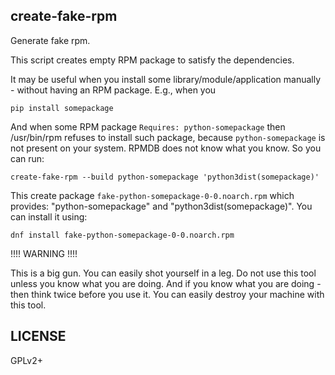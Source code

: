 create-fake-rpm
---------------
Generate fake rpm.

This script creates empty RPM package to satisfy the dependencies.

It may be useful when you install some library/module/application manually - without having an RPM package.
E.g., when you

    pip install somepackage

And when some RPM package `Requires: python-somepackage` then /usr/bin/rpm refuses to install such package,
because `python-somepackage` is not present on your system.
RPMDB does not know what you know. So you can run:

    create-fake-rpm --build python-somepackage 'python3dist(somepackage)'

This create package `fake-python-somepackage-0-0.noarch.rpm` which provides: "python-somepackage" and "python3dist(somepackage)".
You can install it using:

    dnf install fake-python-somepackage-0-0.noarch.rpm

!!!! WARNING !!!!

This is a big gun. You can easily shot yourself in a leg.
Do not use this tool unless you know what you are doing.
And if you know what you are doing - then think twice before you use it.
You can easily destroy your machine with this tool.

LICENSE
-------

GPLv2+
